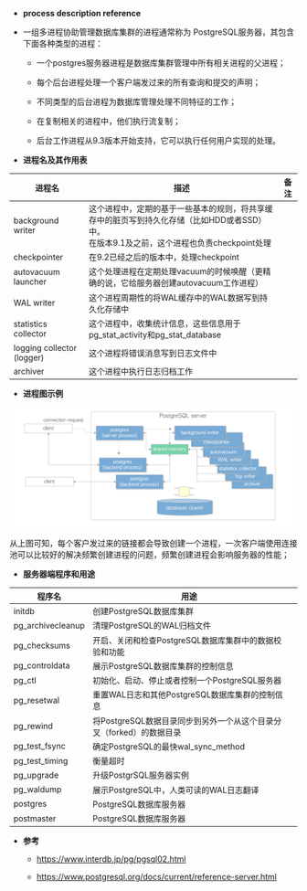 * **process	description	reference**


* 一组多进程协助管理数据库集群的进程通常称为 PostgreSQL服务器，其包含下面各种类型的进程：

  - 一个postgres服务器进程是数据库集群管理中所有相关进程的父进程；

  - 每个后台进程处理一个客户端发过来的所有查询和提交的声明；

  - 不同类型的后台进程为数据库管理处理不同特征的工作；

  - 在复制相关的进程中，他们执行流复制；

  - 后台工作进程从9.3版本开始支持，它可以执行任何用户实现的处理。 


 * **进程名及其作用表**

| 进程名 | 描述 | 备注 |
|--|--|--|
| background writer |	这个进程中，定期的基于一些基本的规则，将共享缓存中的脏页写到持久化存储（比如HDD或者SSD）中。<br>在版本9.1及之前，这个进程也负责checkpoint处理 ||
| checkpointer | 在9.2已经之后的版本中，处理checkpoint| |
| autovacuum launcher | 这个处理进程在定期处理vacuum的时候唤醒（更精确的说，它给服务器创建autovacuum工作进程） | |
| WAL writer | 这个进程周期性的将WAL缓存中的WAL数据写到持久化存储中 ||
| statistics collector | 这个进程中，收集统计信息，这些信息用于pg_stat_activity和pg_stat_database||
| logging collector (logger) | 这个进程将错误消息写到日志文件中||
| archiver | 这个进程中执行日志归档工作||

* **进程图示例**

![picture](/2022/postgresql/interdb/fig-2-01.png "processor")


从上图可知，每个客户发过来的链接都会导致创建一个进程，一次客户端使用连接池可以比较好的解决频繁创建进程的问题，频繁创建进程会影响服务器的性能；

* **服务器端程序和用途**

| 程序名 | 用途 | |
|-|-|-|
|initdb | 创建PostgreSQL数据库集群 ||
|pg_archivecleanup | 清理PostgreSQL的WAL归档文件 ||
|pg_checksums | 开启、关闭和检查PostgreSQL数据库集群中的数据校验和功能 ||
|pg_controldata | 展示PostgreSQL数据库集群的控制信息 ||
|pg_ctl | 初始化、启动、停止或者控制一个PostgreSQL服务器||
|pg_resetwal | 重置WAL日志和其他PostgreSQL数据库集群的控制信息 ||
|pg_rewind | 将PostgreSQL数据目录同步到另外一个从这个目录分叉（forked）的数据目录 ||
|pg_test_fsync | 确定PostgreSQL的最快wal_sync_method ||
|pg_test_timing | 衡量超时||
|pg_upgrade | 升级PostgrSQL服务器实例||
|pg_waldump | 展示PostgreSQL中，人类可读的WAL日志翻译||
|postgres | PostgreSQL数据库服务器||
|postmaster | PostgreSQL数据库服务器||

 * **参考**
   - https://www.interdb.jp/pg/pgsql02.html

   - https://www.postgresql.org/docs/current/reference-server.html